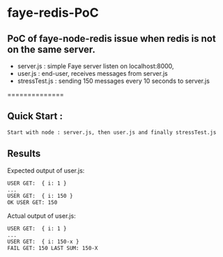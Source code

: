 faye-redis-PoC
==============

## PoC of faye-node-redis issue when redis is not on the same server.


* server.js : simple Faye server listen on localhost:8000, 
* user.js : end-user, receives messages from server.js
* stressTest.js : sending 150 messages every 10 seconds to server.js


==============

## Quick Start :



 `Start with node : server.js, then user.js and finally stressTest.js`

## Results
 
  Expected output of user.js:
  
  ```bash
  USER GET:  { i: 1 }
  ...
  USER GET:  { i: 150 }
  OK USER GET: 150
  ```


  Actual output of user.js:
  ```bash
  USER GET:  { i: 1 }
  ...
  USER GET:  { i: 150-x }
  FAIL GET: 150 LAST SUM: 150-X
  ```
